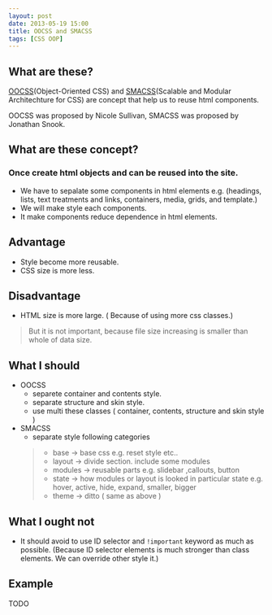 ```yaml
---
layout: post
date: 2013-05-19 15:00
title: OOCSS and SMACSS
tags: [CSS OOP]
---
```


## What are these?

[OOCSS](http://oocss.org/)(Object-Oriented CSS) and [SMACSS](http://smacss.com/)(Scalable and Modular Architechture for CSS) are concept that help us to reuse html components.

OOCSS was proposed by Nicole Sullivan, SMACSS was proposed by Jonathan Snook.

## What are these concept?

### Once create html objects and can be reused into the site.

* We have to sepalate some components in html elements e.g. (headings, lists, text treatments and links, containers, media, grids, and template.)
* We will make style each components.
* It make components reduce dependence in html elements.


## Advantage
* Style become more reusable.
* CSS size is more less.

## Disadvantage
* HTML size is more large. ( Because of using more css classes.)
> But it is not important, because file size increasing is smaller than whole of data size.

## What I should

* OOCSS
	* separete container and contents style.
	* separate structure and skin style.
	* use multi these classes ( container, contents, structure and skin style )
* SMACSS
	* separate style following categories
    > * base -> base css e.g. reset style etc..
    > * layout -> divide section. include some modules
    > * modules -> reusable parts e.g. slidebar ,callouts, button
    > * state -> how modules or layout is looked in particular state e.g. hover, active, hide, expand, smaller, bigger
    > * theme -> ditto ( same as above )

## What I ought not
* It should avoid to use ID selector and `` !important `` keyword as much as possible. (Because ID selector elements is much stronger than class elements. We can override other style it.)

## Example

TODO
